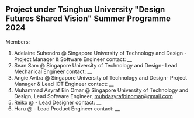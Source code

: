 ## Project under Tsinghua University "Design Futures Shared Vision" Summer Programme 2024

Members:
1) Adelaine Suhendro @ Singapore University of Technology and Design - Project Manager & Software Engineer
contact: __
3) Sean Sam @ Singapore University of Technology and Design- Lead Mechanical Engineer
contact: __
4) Angie Avitra @ Singapore University of Technology and Design- Project Manager & Lead IOT Engineer
contact: __
5) Muhammad Asyraf Bin Omar @ Singapore University of Technology and Design, Lead Software Engineer, muhdasyrafbinomar@gmail.com
6) Reiko @  - Lead Designer
contact: __
8) Haru @ - Lead Product Engineer
contact: __


